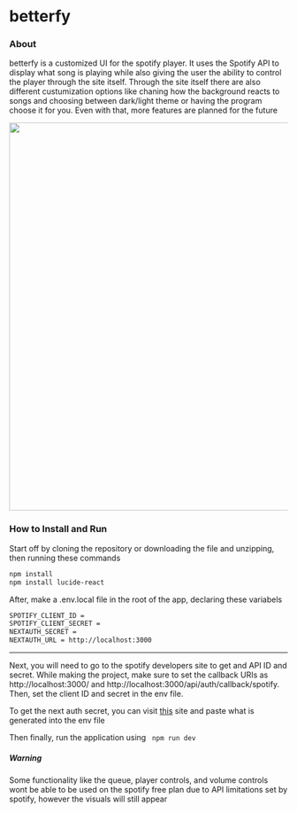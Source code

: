 # betterfy

### About
betterfy is a customized UI for the spotify player. It uses the Spotify API to display what song is playing while also giving the user the ability to control the player through the site itself. Through the site itself there are also different custumization options like chaning how the background reacts to songs and choosing between dark/light theme or having the program choose it for you. Even with that, more features are planned for the future

<p align="center">
    <img width="700" src="https://github.com/retekant/betterfy/blob/main/public/IMG_1071.jpg?raw=true">
</p>

### How to Install and Run 

Start off by cloning the repository or downloading the file and unzipping, then running these commands

```bash
npm install
npm install lucide-react
```

After, make a .env.local file in the root of the app, declaring these variabels
```bash
SPOTIFY_CLIENT_ID = 
SPOTIFY_CLIENT_SECRET = 
NEXTAUTH_SECRET = 
NEXTAUTH_URL = http://localhost:3000
```
---
Next, you will need to go to the spotify developers site to get and API ID and secret. While making the project, make sure to set the callback URIs as http://localhost:3000/ and http://localhost:3000/api/auth/callback/spotify. Then, set the client ID and secret in the env file. 

To get the next auth secret, you can visit [this](https://auth-secret-gen.vercel.app) site and paste what is generated into the env file 

Then finally, run the application using ` npm run dev` 


##### Warning
Some functionality like the queue, player controls, and volume controls wont be able to be used on the spotify free plan due to API limitations set by spotify, however the visuals will still appear
